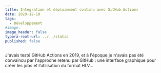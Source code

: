 ```yaml
---
title: Intégration et déploiement continu avec GitHub Actions
date: 2020-12-19
tags:
  - Développement
#image: 
image_header: false
typora-root-url: ../../static
published: false
---
```

J'avais testé GitHub Actions en 2019, et à l'époque je n'avais pas été convaincu par l'approche retenu par GitHub : une interface graphique pour créer les jobs et l’utilisation du format HLV...
